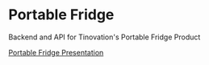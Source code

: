 # Portable Fridge

Backend and API for Tinovation's Portable Fridge Product

[Portable Fridge Presentation](https://docs.google.com/presentation/d/1_y_ynjA4n4Rd592PF2HBFz6jZh-CJYIetD8YwjuVmJ0/edit?usp=sharing)
